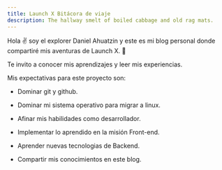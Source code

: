 ```yaml
---
title: Launch X Bitácora de viaje
description: The hallway smelt of boiled cabbage and old rag mats.
---
```


Hola ✌️  soy el explorer Daniel Ahuatzin y este es mi blog personal donde compartiré mis aventuras de Launch X. 🚀

Te invito a conocer mis aprendizajes y leer mis experiencias.

Mis expectativas para este proyecto son:

- Dominar git y github.

- Dominar mi sistema operativo para migrar a linux.

- Afinar mis habilidades como desarrollador. 

- Implementar lo aprendido en la misión Front-end.

- Aprender nuevas tecnologias de Backend.

- Compartir mis conocimientos en este blog.

